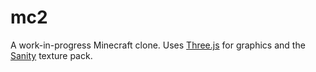 # mc2
A work-in-progress Minecraft clone. Uses [Three.js](threejs.org) for graphics and the [Sanity](https://www.minecraftforum.net/forums/mapping-and-modding-java-edition/resource-packs/1243771-alvorias-sanity-1-12-2-christmas-add-on-pack-is) texture pack.
